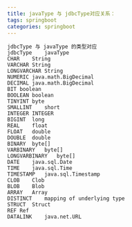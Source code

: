 ```yaml
---
title: javaType 与 jdbcType对应关系：
tags: springboot
categories: springboot
---
```

    jdbcType 与 javaType 的类型对应
    jdbcType	javaType
    CHAR	String
    VARCHAR	String
    LONGVARCHAR	String
    NUMERIC	java.math.BigDecimal
    DECIMAL	java.math.BigDecimal
    BIT	boolean
    BOOLEAN	boolean
    TINYINT	byte
    SMALLINT	short
    INTEGER	INTEGER
    BIGINT	long
    REAL	float
    FLOAT	double
    DOUBLE	double
    BINARY	byte[]
    VARBINARY	byte[]
    LONGVARBINARY	byte[]
    DATE	java.sql.Date
    TIME	java.sql.Time
    TIMESTAMP	java.sql.Timestamp
    CLOB	Clob
    BLOB	Blob
    ARRAY	Array
    DISTINCT	mapping of underlying type
    STRUCT	Struct
    REF	Ref
    DATALINK	java.net.URL
